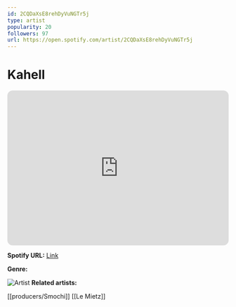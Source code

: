 ```yaml
---
id: 2CQDaXsE8rehDyVuNGTr5j
type: artist
popularity: 20
followers: 97
url: https://open.spotify.com/artist/2CQDaXsE8rehDyVuNGTr5j
---
```

# Kahell

<iframe style="border-radius:12px" src="https://open.spotify.com/embed/artist/2CQDaXsE8rehDyVuNGTr5j" width="100%" height="352" frameBorder="0" allowfullscreen="" allow="autoplay; clipboard-write; encrypted-media; fullscreen; picture-in-picture" loading="lazy"></iframe>

**Spotify URL:** [Link](https://open.spotify.com/artist/2CQDaXsE8rehDyVuNGTr5j)

**Genre:** 

![Artist](https://i.scdn.co/image/ab67616d0000b2733b7c289586314bd59346465a)
**Related artists:**

[[producers/Smochi]]
[[Le Mietz]]
